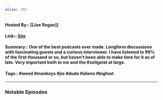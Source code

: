 ```yaml
---
alias: JRE
---
```


#### Hosted By:: [[Joe Rogan]]
#### Link::  [Site](https://open.spotify.com/show/4rOoJ6Egrf8K2IrywzwOMk)
#### Summary:: One of the best podcasts ever made. Longform discussions with fascinating guests and a curious interviewer. I have listened to 99% of the first thousand or so, but haven't been able to make time for it as of late. Very important both to me and the #zeitgeist at large.
#### Tags:: #weed #monkeys #jre #dude #aliens #bigfoot 

---

### Notable Episodes